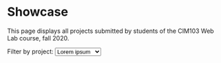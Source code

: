 # Showcase

This page displays all projects submitted by students of the CIM103 Web Lab course, fall 2020.

<label>
  Filter by project:
  <select id="project">
    <option value="1">Lorem ipsum</option>
    <option value="2">Dolor sit amet</option>
    <option value="3">Consectetur</option>
    <option value="4">Adipisicing elit</option>
  </select>
</label>

<ul id="list"></ul>

<!--
TODO: Display student projects by linking to their own GitHub pages, like:
<img src="https://username.github.io/CIM103/image.png">
-->

<script>

  // Read list of students (and their GitHub @) from external file

  // Fnction to update list:

    // Get selected project from list
    // Shuffles list (so there is no order)

    // For each student in list
      // If selected project was submitted
        // Create item
        // Create image
        // Create author tag (with student’s name)
        // Create link to the source code
        // Add item to the list

  // When user selects another project, run update function

  // run update function on page load

  for ( let i = 0; i < 30; i++ )
  {
    let item = document.createElement( 'li' )

    item.textContent = `This is item ${i}.`
    list.append( item)
  }
</script>

